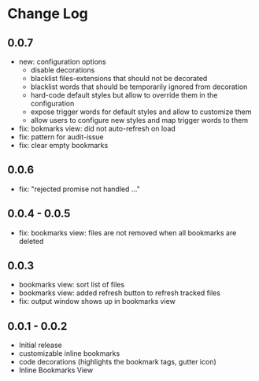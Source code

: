 # Change Log

## 0.0.7
- new: configuration options
  - disable decorations
  - blacklist files-extensions that should not be decorated
  - blacklist words that should be temporarily ignored from decoration
  - hard-code default styles but allow to override them in the configuration
  - expose trigger words for default styles and allow to customize them
  - allow users to configure new styles and map trigger words to them
- fix: bokmarks view: did not auto-refresh on load
- fix: pattern for audit-issue
- fix: clear empty bookmarks

## 0.0.6
- fix: "rejected promise not handled ..."

## 0.0.4 - 0.0.5
- fix: bookmarks view: files are not removed when all bookmarks are deleted

## 0.0.3
- bookmarks view: sort list of files
- bookmarks view: added refresh button to refresh tracked files
- fix: output window shows up in bookmarks view

## 0.0.1 - 0.0.2
- Initial release
- customizable inline bookmarks
- code decorations (highlights the bookmark tags, gutter icon)
- Inline Bookmarks View
